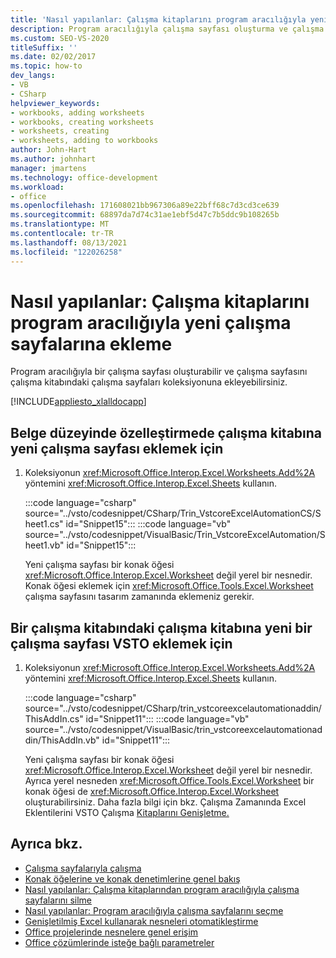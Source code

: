 ```yaml
---
title: 'Nasıl yapılanlar: Çalışma kitaplarını program aracılığıyla yeni çalışma sayfalarına ekleme'
description: Program aracılığıyla çalışma sayfası oluşturma ve çalışma sayfasını çalışma kitabındaki çalışma sayfaları koleksiyonuna ekleme hakkında bilgi.
ms.custom: SEO-VS-2020
titleSuffix: ''
ms.date: 02/02/2017
ms.topic: how-to
dev_langs:
- VB
- CSharp
helpviewer_keywords:
- workbooks, adding worksheets
- workbooks, creating worksheets
- worksheets, creating
- worksheets, adding to workbooks
author: John-Hart
ms.author: johnhart
manager: jmartens
ms.technology: office-development
ms.workload:
- office
ms.openlocfilehash: 171608021bb967306a89e22bff68c7d3cd3ce639
ms.sourcegitcommit: 68897da7d74c31ae1ebf5d47c7b5ddc9b108265b
ms.translationtype: MT
ms.contentlocale: tr-TR
ms.lasthandoff: 08/13/2021
ms.locfileid: "122026258"
---
```

# <a name="how-to-programmatically-add-new-worksheets-to-workbooks"></a>Nasıl yapılanlar: Çalışma kitaplarını program aracılığıyla yeni çalışma sayfalarına ekleme
  Program aracılığıyla bir çalışma sayfası oluşturabilir ve çalışma sayfasını çalışma kitabındaki çalışma sayfaları koleksiyonuna ekleyebilirsiniz.

 [!INCLUDE[appliesto_xlalldocapp](../vsto/includes/appliesto-xlalldocapp-md.md)]

## <a name="to-add-a-new-worksheet-to-a-workbook-in-a-document-level-customization"></a>Belge düzeyinde özelleştirmede çalışma kitabına yeni çalışma sayfası eklemek için

1. Koleksiyonun <xref:Microsoft.Office.Interop.Excel.Worksheets.Add%2A> yöntemini <xref:Microsoft.Office.Interop.Excel.Sheets> kullanın.

     :::code language="csharp" source="../vsto/codesnippet/CSharp/Trin_VstcoreExcelAutomationCS/Sheet1.cs" id="Snippet15":::
     :::code language="vb" source="../vsto/codesnippet/VisualBasic/Trin_VstcoreExcelAutomation/Sheet1.vb" id="Snippet15":::

     Yeni çalışma sayfası bir konak öğesi <xref:Microsoft.Office.Interop.Excel.Worksheet> değil yerel bir nesnedir. Konak öğesi eklemek için <xref:Microsoft.Office.Tools.Excel.Worksheet> çalışma sayfasını tasarım zamanında eklemeniz gerekir.

## <a name="to-add-a-new-worksheet-to-a-workbook-in-a-vsto-add-in"></a>Bir çalışma kitabındaki çalışma kitabına yeni bir çalışma sayfası VSTO eklemek için

1. Koleksiyonun <xref:Microsoft.Office.Interop.Excel.Worksheets.Add%2A> yöntemini <xref:Microsoft.Office.Interop.Excel.Sheets> kullanın.

     :::code language="csharp" source="../vsto/codesnippet/CSharp/trin_vstcoreexcelautomationaddin/ThisAddIn.cs" id="Snippet11":::
     :::code language="vb" source="../vsto/codesnippet/VisualBasic/trin_vstcoreexcelautomationaddin/ThisAddIn.vb" id="Snippet11":::

     Yeni çalışma sayfası bir konak öğesi <xref:Microsoft.Office.Interop.Excel.Worksheet> değil yerel bir nesnedir. Ayrıca yerel nesneden <xref:Microsoft.Office.Tools.Excel.Worksheet> bir konak öğesi de <xref:Microsoft.Office.Interop.Excel.Worksheet> oluşturabilirsiniz. Daha fazla bilgi için bkz. Çalışma Zamanında Excel Eklentilerini VSTO Çalışma [Kitaplarını Genişletme.](../vsto/extending-word-documents-and-excel-workbooks-in-vsto-add-ins-at-run-time.md)

## <a name="see-also"></a>Ayrıca bkz.
- [Çalışma sayfalarıyla çalışma](../vsto/working-with-worksheets.md)
- [Konak öğelerine ve konak denetimlerine genel bakış](../vsto/host-items-and-host-controls-overview.md)
- [Nasıl yapılanlar: Çalışma kitaplarından program aracılığıyla çalışma sayfalarını silme](../vsto/how-to-programmatically-delete-worksheets-from-workbooks.md)
- [Nasıl yapılanlar: Program aracılığıyla çalışma sayfalarını seçme](../vsto/how-to-programmatically-select-worksheets.md)
- [Genişletilmiş Excel kullanarak nesneleri otomatikleştirme](../vsto/automating-excel-by-using-extended-objects.md)
- [Office projelerinde nesnelere genel erişim](../vsto/global-access-to-objects-in-office-projects.md)
- [Office çözümlerinde isteğe bağlı parametreler](../vsto/optional-parameters-in-office-solutions.md)
